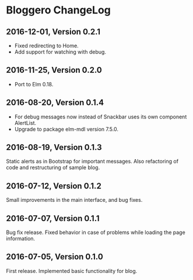 # Bloggero ChangeLog

## 2016-12-01, Version 0.2.1

* Fixed redirecting to Home.
* Add support for watching with debug.

## 2016-11-25, Version 0.2.0

* Port to Elm 0.18.

## 2016-08-20, Version 0.1.4

* For debug messages now instead of Snackbar uses its own component AlertList.
* Upgrade to package elm-mdl version 7.5.0.

## 2016-08-19, Version 0.1.3

Static alerts as in Bootstrap for important messages. Also refactoring of code 
and restructuring of sample blog.

## 2016-07-12, Version 0.1.2

Small improvements in the main interface, and bug fixes.

## 2016-07-07, Version 0.1.1

Bug fix release. Fixed behavior in case of problems while loading the page information.

## 2016-07-05, Version 0.1.0

First release. Implemented basic functionality for blog.
